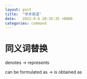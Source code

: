 ```yaml
---
layout: post
title:  "学术英语"
date:   2022-9-6 20:35:35 +0800
categories: command
---
```


# 同义词替换

denotes -> represents

can be formulated as -> is obtained as



